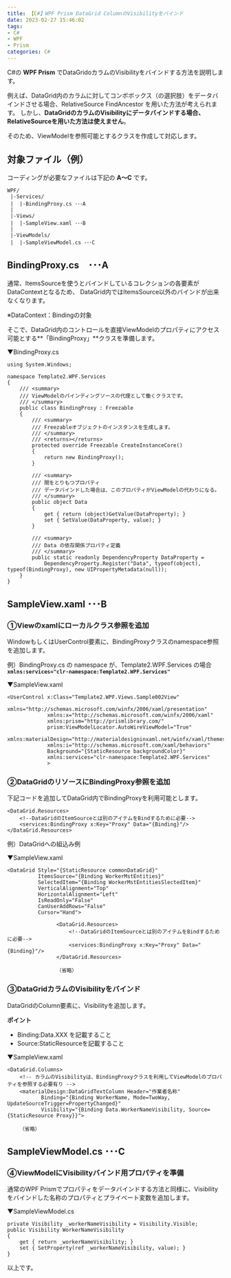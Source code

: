 ```yaml
---
title: 【C#】WPF Prism DataGrid ColumnのVisibilityをバインド
date: 2023-02-27 15:46:02
tags:
- C#
- WPF
- Prism
categories: C#
---
```


C#の **WPF Prism** でDataGridoカラムのVisibilityをバインドする方法を説明します。

例えば、DataGrid内のカラムに対してコンボボックス（の選択肢）をデータバインドさせる場合、RelativeSource FindAncestor を用いた方法が考えられます。
しかし、**DataGridのカラムのVisibilityにデータバインドする場合、RelativeSourceを用いた方法は使えません**。

そのため、ViewModelを参照可能とするクラスを作成して対応します。

## 対象ファイル（例）

コーディングが必要なファイルは下記の **A～C** です。

```
WPF/
 |-Services/
 |  |-BindingProxy.cs ･･･A
 |
 |-Views/
 |  |-SampleView.xaml ･･･B  
 |
 |-ViewModels/
 |  |-SampleViewModel.cs ･･･C  
```

## BindingProxy.cs　･･･A

通常、ItemsSourceを使うとバインドしているコレクションの各要素がDataContextとなるため、
DataGrid内ではItemsSource以外のバインドが出来なくなります。

※DataContext：Bindingの対象

そこで、DataGrid内のコントロールを直接ViewModelのプロパティにアクセス可能とする**「BindingProxy」**クラスを準備します。

▼BindingProxy.cs

```
using System.Windows;

namespace Template2.WPF.Services
{
    /// <summary>
    /// ViewModelのバインディングソースの代理として働くクラスです。
    /// </summary>
    public class BindingProxy : Freezable
    {
        /// <summary>
        /// Freezableオブジェクトのインスタンスを生成します。
        /// </summary>
        /// <returns></returns>
        protected override Freezable CreateInstanceCore()
        {
            return new BindingProxy();
        }

        /// <summary>
        /// 間をとりもつプロパティ
        /// データバインドした場合は、このプロパティがViewModelの代わりになる。
        /// </summary>
        public object Data
        {
            get { return (object)GetValue(DataProperty); }
            set { SetValue(DataProperty, value); }
        }

        /// <summary>
        /// Data の依存関係プロパティ定義
        /// </summary>
        public static readonly DependencyProperty DataProperty =
            DependencyProperty.Register("Data", typeof(object), typeof(BindingProxy), new UIPropertyMetadata(null));
    }
}
```

## SampleView.xaml ･･･B  

### ①Viewのxamlにローカルクラス参照を追加

WindowもしくはUserControl要素に、BindingProxyクラスのnamespace参照を追加します。

例）BindingProxy.cs の namespace が、Template2.WPF.Services の場合
**`xmlns:services="clr-namespace:Template2.WPF.Services"`**

▼SampleView.xaml
```
<UserControl x:Class="Template2.WPF.Views.Sample002View"
             xmlns="http://schemas.microsoft.com/winfx/2006/xaml/presentation"
             xmlns:x="http://schemas.microsoft.com/winfx/2006/xaml"
             xmlns:prism="http://prismlibrary.com/"             
             prism:ViewModelLocator.AutoWireViewModel="True"
             xmlns:materialDesign="http://materialdesigninxaml.net/winfx/xaml/themes"
             xmlns:i="http://schemas.microsoft.com/xaml/behaviors"
             Background="{StaticResource backgroundColor}"
             xmlns:services="clr-namespace:Template2.WPF.Services"
             >
```

### ②DataGridのリソースにBindingProxy参照を追加

下記コードを追加してDataGrid内でBindingProxyを利用可能とします。

```
<DataGrid.Resources>
    <!--DataGridのItemSourceとは別のアイテムをBindするために必要-->
    <services:BindingProxy x:Key="Proxy" Data="{Binding}"/>
</DataGrid.Resources>
```

例）DataGridへの組込み例

▼SampleView.xaml
```
<DataGrid Style="{StaticResource commonDataGrid}"
          ItemsSource="{Binding WorkerMstEntities}"
          SelectedItem="{Binding WorkerMstEntitiesSlectedItem}"
          VerticalAlignment="Top"
          HorizontalAlignment="Left"
          IsReadOnly="False"
          CanUserAddRows="False"
          Cursor="Hand">

                <DataGrid.Resources>
                    <!--DataGridのItemSourceとは別のアイテムをBindするために必要-->
                    <services:BindingProxy x:Key="Proxy" Data="{Binding}"/>
                </DataGrid.Resources>

                （省略）
```

### ③DataGridカラムのVisibilityをバインド

DataGridのColumn要素に、Visibilityを追加します。

**ポイント**
- Binding:Data.XXX を記載すること
- Source:StaticResourceを記載すること

▼SampleView.xaml
```
<DataGrid.Columns>
    <!-- カラムのVisibilityは、BindingProxyクラスを利用してViewModelのプロパティを参照する必要有り -->
    <materialDesign:DataGridTextColumn Header="作業者名称"
           Binding="{Binding WorkerName, Mode=TwoWay, UpdateSourceTrigger=PropertyChanged}"
           Visibility="{Binding Data.WorkerNameVisibility, Source={StaticResource Proxy}}">

    （省略）
```

## SampleViewModel.cs ･･･C    

### ④ViewModelにVisibilityバインド用プロパティを準備

通常のWPF Prismでプロパティをデータバインドする方法と同様に、Visibilityをバインドした名称のプロパティとプライベート変数を追加します。

▼SampleViewModel.cs
```
private Visibility _workerNameVisibility = Visibility.Visible;
public Visibility WorkerNameVisibility
{
    get { return _workerNameVisibility; }
    set { SetProperty(ref _workerNameVisibility, value); }
}
```

以上です。

